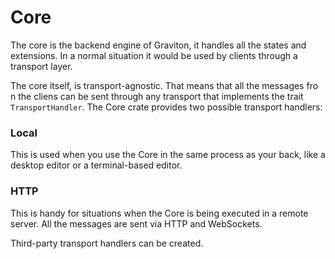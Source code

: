 # Core

The core is the backend engine of Graviton, it handles all the states and extensions. In a normal situation it would be used by clients through a transport layer.

The core itself, is transport-agnostic. That means that all the messages fro n the cliens can be sent through any transport that implements the trait `TransportHandler`. The Core crate provides two possible transport handlers:

### Local
This is used when you use the Core in the same process as your back, like a desktop editor or a terminal-based editor.

### HTTP
This is handy for situations when the Core is being executed in a remote server. All the messages are sent via HTTP and WebSockets.

Third-party transport handlers can be created.